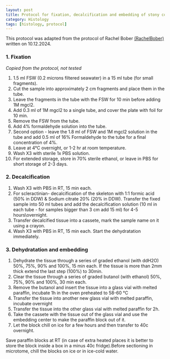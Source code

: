 ```yaml
---
layout: post
title: Protocol for fixation, decalcification and embedding of stony corals
category: Histology
tags: [histology, protocol]
---
```


This protocol was adapted from the protocol of Rachel Bober [(RachelBober)](https://github.com/RachelBober/) written on 10.12.2024.

### 1. Fixation
*Copied from the protocol, not tested*  

1. 1.5 ml FSW (0.2 microns filtered seawater) in a 15 ml tube (for small fragments).  
2. Cut the sample into approximately 2 cm fragments and place them in the tube.
3. Leave the fragments in the tube with the FSW for 10 min before adding 1M mgcl2.  
4. Add 0.3 ml of 1M mgcl2 to a single tube, and cover the plate with foil for 10 min.  
5. Remove the FSW from the tube.  
6. Add 4% formaldehyde solution into the tube.  
7. Second option - leave the 1.8 ml of FSW and 1M mgcl2 solution in the tube and add 0.5 ml of 16% Formaldehyde to the tube for a final concentration of 4%.  
8. Leave at 4°C overnight, or 1-2 hr at room temperature.  
9. Wash X3 with sterile 1x PBS solution.  
10. For extended storage, store in 70% sterile ethanol, or leave in PBS for short storage of 2-3 days.  

### 2. Decalcification  

1. Wash X3 with PBS in RT, 15 min each.
2. For scleractinian- decalcification of the skeleton with 1:1 formic acid (50% in DDW) & Sodium citrate 20% (20% in DDW). Transfer the fixed sample into 50 ml tubes and add the decalcification solution (10 ml in each tube - for samples bigger than 3 cm add 15 ml) for 4-5 hours\overnight.
3. Transfer decalcified tissue into a cassete, mark the sample name on it using a crayon.
4. Wash X3 with PBS in RT, 15 min each. Start the dehydratation immediately. 

### 3. Dehydratation and embedding

1. Dehydrate the tissue through a series of graded ethanol (with ddH2O) 50%, 75%, 90% and 100%, 15 min each. If the tissue is more than 2mm thick extend the last step (100%) to 30min.
2. Clear the tissue through a series of graded butanol (with ethanol) 50%, 75%, 90% and 100%, 30 min each.
3. Remove the butanol and insert the tissue into a glass vial with melted paraffin, incubate 1h in the oven preheated to 58-60 °C 
4. Transfer the tissue into another new glass vial with melted paraffin, incubate overnight
5. Transfer the tissue into the other glass vial with melted paraffin for 2h.
6. Take the cassete with the tissue out of the glass vial and use the embedding center to make the paraffin block out of it.
7. Let the block chill on ice for a few hours and then transfer to 40c overnight.

Save paraffin blocks at RT (in case of extra heated places it is better to store the block inside a box in a minus 40c fridge).Before sectioning in microtome, chill the blocks on ice or in ice-cold water.
